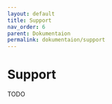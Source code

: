 ```yaml
---
layout: default
title: Support
nav_order: 6
parent: Dokumentaion
permalink: dokumentaion/support
---
```


# Support

TODO
